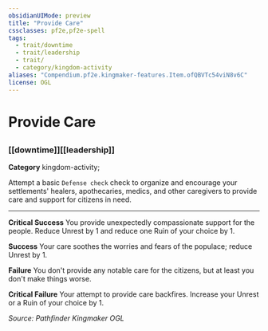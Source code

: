 ```yaml
---
obsidianUIMode: preview
title: "Provide Care"
cssclasses: pf2e,pf2e-spell
tags:
  - trait/downtime
  - trait/leadership
  - trait/
  - category/kingdom-activity
aliases: "Compendium.pf2e.kingmaker-features.Item.ofQBVTc54viN8v6C"
license: OGL
---
```

# Provide Care
## 
### [[downtime]][[leadership]]

**Category** kingdom-activity; 




Attempt a basic `Defense check` check to organize and encourage your settlements' healers, apothecaries, medics, and other caregivers to provide care and support for citizens in need.

* * *

**Critical Success** You provide unexpectedly compassionate support for the people. Reduce Unrest by 1 and reduce one Ruin of your choice by 1.

**Success** Your care soothes the worries and fears of the populace; reduce Unrest by 1.

**Failure** You don't provide any notable care for the citizens, but at least you don't make things worse.

**Critical Failure** Your attempt to provide care backfires. Increase your Unrest or a Ruin of your choice by 1.

*Source: Pathfinder Kingmaker*
*OGL*
